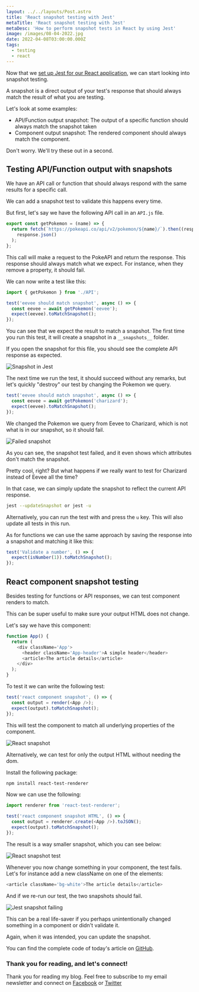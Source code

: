 ```yaml
---
layout: ../../layouts/Post.astro
title: 'React snapshot testing with Jest'
metaTitle: 'React snapshot testing with Jest'
metaDesc: 'How to perform snapshot tests in React by using Jest'
image: /images/08-04-2022.jpg
date: 2022-04-08T03:00:00.000Z
tags:
  - testing
  - react
---
```


Now that we [set up Jest for our React application](https://daily-dev-tips.com/posts/adding-jest-to-react/), we can start looking into snapshot testing.

A snapshot is a direct output of your test's response that should always match the result of what you are testing.

Let's look at some examples:

- API/Function output snapshot: The output of a specific function should always match the snapshot taken
- Component output snapshot: The rendered component should always match the component.

Don't worry. We'll try these out in a second.

## Testing API/Function output with snapshots

We have an API call or function that should always respond with the same results for a specific call.

We can add a snapshot test to validate this happens every time.

But first, let's say we have the following API call in an `API.js` file.

```js
export const getPokemon = (name) => {
  return fetch(`https://pokeapi.co/api/v2/pokemon/${name}/`).then((response) =>
    response.json()
  );
};
```

This call will make a request to the PokeAPI and return the response.
This response should always match what we expect. For instance, when they remove a property, it should fail.

We can now write a test like this:

```js
import { getPokemon } from './API';

test('eevee should match snapshot', async () => {
  const eevee = await getPokemon('eevee');
  expect(eevee).toMatchSnapshot();
});
```

You can see that we expect the result to match a snapshot. The first time you run this test, it will create a snapshot in a `__snapshots__` folder.

If you open the snapshot for this file, you should see the complete API response as expected.

![Snapshot in Jest](https://cdn.hashnode.com/res/hashnode/image/upload/v1648532933242/gt-evcFEU.png)

The next time we run the test, it should succeed without any remarks, but let's quickly "destroy" our test by changing the Pokemon we query.

```js
test('eevee should match snapshot', async () => {
  const eevee = await getPokemon('charizard');
  expect(eevee).toMatchSnapshot();
});
```

We changed the Pokemon we query from Eevee to Charizard, which is not what is in our snapshot, so it should fail.

![Failed snapshot](https://cdn.hashnode.com/res/hashnode/image/upload/v1648533053773/63TVz2XDq.png)

As you can see, the snapshot test failed, and it even shows which attributes don't match the snapshot.

Pretty cool, right?
But what happens if we really want to test for Charizard instead of Eevee all the time?

In that case, we can simply update the snapshot to reflect the current API response.

```bash
jest --updateSnapshot or jest -u
```

Alternatively, you can run the test with and press the `u` key. This will also update all tests in this run.

As for functions we can use the same approach by saving the response into a snapshot and matching it like this:

```js
test('Validate a number', () => {
  expect(isNumber(1)).toMatchSnapshot();
});
```

## React component snapshot testing

Besides testing for functions or API responses, we can test component renders to match.

This can be super useful to make sure your output HTML does not change.

Let's say we have this component:

```js
function App() {
  return (
    <div className='App'>
      <header className='App-header'>A simple header</header>
      <article>The article details</article>
    </div>
  );
}
```

To test it we can write the following test:

```js
test('react component snapshot', () => {
  const output = render(<App />);
  expect(output).toMatchSnapshot();
});
```

This will test the component to match all underlying properties of the component.

![React snapshot](https://cdn.hashnode.com/res/hashnode/image/upload/v1648533810279/EaxoVFPh_.png)

Alternatively, we can test for only the output HTML without needing the dom.

Install the following package:

```bash
npm install react-test-renderer
```

Now we can use the following:

```js
import renderer from 'react-test-renderer';

test('react component snapshot HTML', () => {
  const output = renderer.create(<App />).toJSON();
  expect(output).toMatchSnapshot();
});
```

The result is a way smaller snapshot, which you can see below:

![React snapshot test](https://cdn.hashnode.com/res/hashnode/image/upload/v1648534062925/Jbyo7rxa-.png)

Whenever you now change something in your component, the test fails.
Let's for instance add a new className on one of the elements:

```js
<article className='bg-white'>The article details</article>
```

And if we re-run our test, the two snapshots should fail.

![Jest snapshot failing](https://cdn.hashnode.com/res/hashnode/image/upload/v1648534201506/_RYvBLlM2.png)

This can be a real life-saver if you perhaps unintentionally changed something in a component or didn't validate it.

Again, when it was intended, you can update the snapshot.

You can find the complete code of today's article on [GitHub](https://github.com/rebelchris/React-starter/tree/snapshot-testing).

### Thank you for reading, and let's connect!

Thank you for reading my blog. Feel free to subscribe to my email newsletter and connect on [Facebook](https://www.facebook.com/DailyDevTipsBlog) or [Twitter](https://twitter.com/DailyDevTips1)
